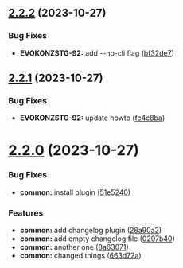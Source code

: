 ## [2.2.2](https://github.com/hirschmax/semver-automation/compare/v2.2.1...v2.2.2) (2023-10-27)


### Bug Fixes

* **EVOKONZSTG-92:** add --no-cli flag ([bf32de7](https://github.com/hirschmax/semver-automation/commit/bf32de7dfc92aef8a9e6e6445c1e2f909e8e91be))

## [2.2.1](https://github.com/hirschmax/semver-automation/compare/v2.2.0...v2.2.1) (2023-10-27)


### Bug Fixes

* **EVOKONZSTG-92:** update howto ([fc4c8ba](https://github.com/hirschmax/semver-automation/commit/fc4c8ba4cff501d1e0cff2df59cd8cf484f76d81))

# [2.2.0](https://github.com/hirschmax/semver-automation/compare/v2.1.1...v2.2.0) (2023-10-27)


### Bug Fixes

* **common:** install plugin ([51e5240](https://github.com/hirschmax/semver-automation/commit/51e52407f14e60704bfc565124750c28150a3d46))


### Features

* **common:** add changelog plugin ([28a90a2](https://github.com/hirschmax/semver-automation/commit/28a90a2095ee55cbb31b9664fcc2785fe48cdb69))
* **common:** add empty changelog file ([0207b40](https://github.com/hirschmax/semver-automation/commit/0207b408d85f57202bb09aa1b23268276982f3ec))
* **common:** another one ([8a63071](https://github.com/hirschmax/semver-automation/commit/8a63071525c588e37a2491260dfd6ebd8cf8d34e))
* **common:** changed things ([663d72a](https://github.com/hirschmax/semver-automation/commit/663d72aff9987bb1cabaadfdfd5517babf19370f))
